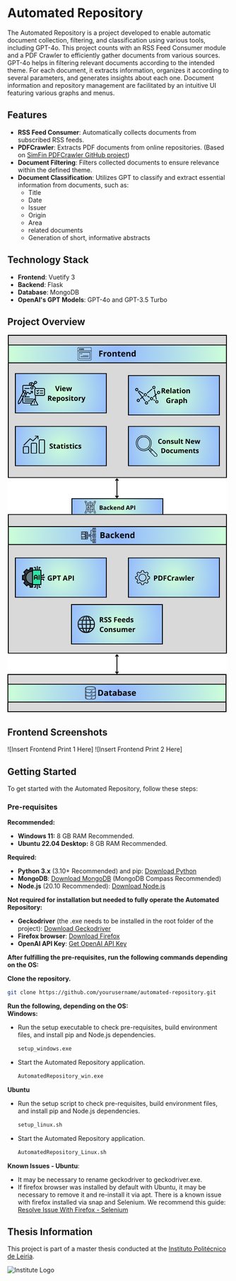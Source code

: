 ﻿# Automated Repository

The Automated Repository is a project developed to enable automatic document collection, filtering, and classification using various tools, including GPT-4o. This project counts with an RSS Feed Consumer module and a PDF Crawler to efficiently gather documents from various sources. GPT-4o helps in filtering relevant documents according to the intended theme. For each document, it extracts information, organizes it according to several parameters, and generates insights about each one.
Document information and repository management are facilitated by an intuitive UI featuring various graphs and menus.

## Features

- **RSS Feed Consumer**: Automatically collects documents from subscribed RSS feeds.
- **PDFCrawler**: Extracts PDF documents from online repositories. (Based on [SimFin PDFCrawler GitHub project](https://github.com/SimFin/pdf-crawler/tree/master))
- **Document Filtering**: Filters collected documents to ensure relevance within the defined theme.
- **Document Classification**: Utilizes GPT to classify and extract essential information from documents, such as:
  - Title
  - Date
  - Issuer
  - Origin
  - Area
  - related documents
  - Generation of short, informative abstracts

## Technology Stack

- **Frontend**: Vuetify 3
- **Backend**: Flask
- **Database**: MongoDB
- **OpenAI's GPT Models**: GPT-4o and GPT-3.5 Turbo

## Project Overview

![Project Architeture](./Images/EsquemaRepoCyberlaw2.png)

## Frontend Screenshots

![Insert Frontend Print 1 Here]
![Insert Frontend Print 2 Here]

## Getting Started

To get started with the Automated Repository, follow these steps:

### Pre-requisites

**Recommended:**
- **Windows 11:** 8 GB RAM Recommended.
- **Ubuntu 22.04 Desktop:** 8 GB RAM Recommended.

**Required:**
- **Python 3.x** (3.10+ Recommended) and pip: [Download Python](https://www.python.org/downloads/)
- **MongoDB**: [Download MongoDB](https://www.mongodb.com/) (MongoDB Compass Recommended)
- **Node.js** (20.10 Recommended): [Download Node.js](https://nodejs.org/en/download/package-manager)

**Not required for installation but needed to fully operate the Automated Repository:**
- **Geckodriver** (the .exe needs to be installed in the root folder of the project): [Download Geckodriver](https://github.com/mozilla/geckodriver/releases)
- **Firefox browser**: [Download Firefox](https://www.mozilla.org/pt-PT/firefox/new/)
- **OpenAI API Key**: [Get OpenAI API Key](https://openai.com/api/)

**After fulfilling the pre-requisites, run the following commands depending on the OS:**

**Clone the repository.**
   ```sh
   git clone https://github.com/yourusername/automated-repository.git
```
**Run the following, depending on the OS:**    
   **Windows:**
   - Run the setup executable to check pre-requisites, build environment files, and install pip and Node.js dependencies.
     ```sh
     setup_windows.exe
     ```
   - Start the Automated Repository application.
     ```sh
     AutomatedRepository_win.exe
     ```
  **Ubuntu**
  -  Run the setup script to check pre-requisites, build environment files, and install pip and Node.js dependencies.
     ```sh
     setup_linux.sh
     ```

   - Start the Automated Repository application.
     ```sh
     AutomatedRepository_Linux.sh
     ````
   
  **Known Issues - Ubuntu**:
  - It may be necessary to rename geckodriver to geckodriver.exe.
  - If firefox browser was installed by default with Ubuntu, it may be necessary to remove it and re-install it via apt. There is a known issue with firefox installed via snap and Selenium. We recommend this guide: [Resolve Issue With Firefox - Selenium](https://www.omgubuntu.co.uk/2022/04/how-to-install-firefox-deb-apt-ubuntu-22-04)
    
## Thesis Information

This project is part of a master thesis conducted at the [Instituto Politécnico de Leiria](https://www.ipleiria.pt/).

![Institute Logo](https://upload.wikimedia.org/wikipedia/commons/thumb/9/9a/Log%C3%B3tipo_Polit%C3%A9cnico_Leiria_01.png/200px-Log%C3%B3tipo_Polit%C3%A9cnico_Leiria_01.png)



